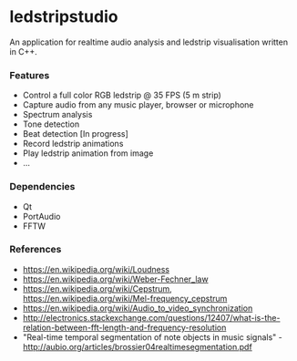 # ledstripstudio
An application for realtime audio analysis and ledstrip visualisation written in C++.

### Features
- Control a full color RGB ledstrip @ 35 FPS (5 m strip)
- Capture audio from any music player, browser or microphone
- Spectrum analysis
- Tone detection
- Beat detection [In progress]
- Record ledstrip animations
- Play ledstrip animation from image
- ...

### Dependencies
- Qt
- PortAudio
- FFTW

### References

- https://en.wikipedia.org/wiki/Loudness
- https://en.wikipedia.org/wiki/Weber-Fechner_law
- https://en.wikipedia.org/wiki/Cepstrum, https://en.wikipedia.org/wiki/Mel-frequency_cepstrum
- https://en.wikipedia.org/wiki/Audio_to_video_synchronization
- http://electronics.stackexchange.com/questions/12407/what-is-the-relation-between-fft-length-and-frequency-resolution
- "Real-time temporal segmentation of note objects in music signals" - http://aubio.org/articles/brossier04realtimesegmentation.pdf
